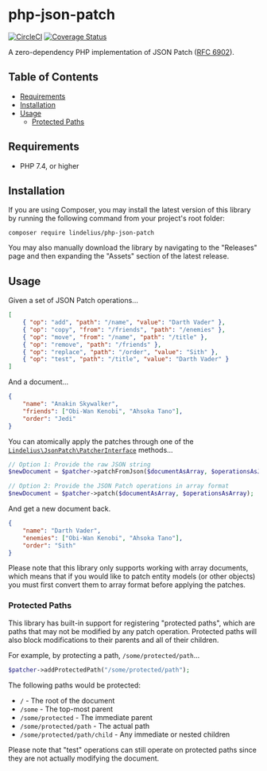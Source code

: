 # php-json-patch

[![CircleCI](https://circleci.com/gh/lindelius/php-json-patch.svg?style=shield)](https://circleci.com/gh/lindelius/php-json-patch)
[![Coverage Status](https://coveralls.io/repos/github/lindelius/php-json-patch/badge.svg?branch=master)](https://coveralls.io/github/lindelius/php-json-patch?branch=master)

A zero-dependency PHP implementation of JSON Patch ([RFC 6902](https://tools.ietf.org/html/rfc6902)).

## Table of Contents

- [Requirements](#requirements)
- [Installation](#installation)
- [Usage](#usage)
    - [Protected Paths](#protected-paths)

## Requirements

- PHP 7.4, or higher

## Installation

If you are using Composer, you may install the latest version of this library by running the following command from your project's root folder:

```
composer require lindelius/php-json-patch
```

You may also manually download the library by navigating to the "Releases" page and then expanding the "Assets" section
of the latest release.

## Usage

Given a set of JSON Patch operations...

```json
[
    { "op": "add", "path": "/name", "value": "Darth Vader" },
    { "op": "copy", "from": "/friends", "path": "/enemies" },
    { "op": "move", "from": "/name", "path": "/title" },
    { "op": "remove", "path": "/friends" },
    { "op": "replace", "path": "/order", "value": "Sith" },
    { "op": "test", "path": "/title", "value": "Darth Vader" }
]
```

And a document...

```json
{
    "name": "Anakin Skywalker",
    "friends": ["Obi-Wan Kenobi", "Ahsoka Tano"],
    "order": "Jedi"
}
```

You can atomically apply the patches through one of the [`Lindelius\JsonPatch\PatcherInterface`](src/PatcherInterface.php) methods...

```php
// Option 1: Provide the raw JSON string
$newDocument = $patcher->patchFromJson($documentAsArray, $operationsAsJson);

// Option 2: Provide the JSON Patch operations in array format
$newDocument = $patcher->patch($documentAsArray, $operationsAsArray);
```

And get a new document back.

```json
{
    "name": "Darth Vader",
    "enemies": ["Obi-Wan Kenobi", "Ahsoka Tano"],
    "order": "Sith"
}
```

Please note that this library only supports working with array documents, which means that if you would like to patch entity models (or other objects) you must first convert them to array format before applying the patches.

### Protected Paths

This library has built-in support for registering "protected paths", which are paths that may not be modified by any patch operation. Protected paths will also block modifications to their parents and all of their children.

For example, by protecting a path, `/some/protected/path`...

```php
$patcher->addProtectedPath("/some/protected/path");
```

The following paths would be protected:

- `/` - The root of the document
- `/some` - The top-most parent
- `/some/protected` - The immediate parent
- `/some/protected/path` - The actual path
- `/some/protected/path/child` - Any immediate or nested children

Please note that "test" operations can still operate on protected paths since they are not actually modifying the document.
